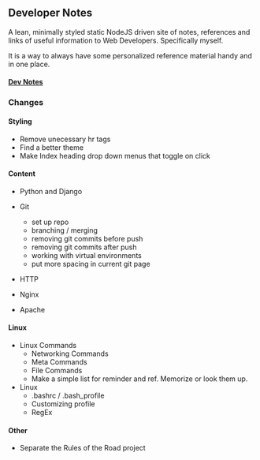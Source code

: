 ## Developer Notes

A lean, minimally styled static NodeJS driven site of notes, references and links of useful information to Web Developers.  Specifically myself.

It is a way to always have some personalized reference material handy and in one place.

#### [Dev Notes](https://developer-notes.herokuapp.com/)  

### Changes

#### Styling

* Remove unecessary hr tags
* Find a better theme
* Make Index heading drop down menus that toggle on click

#### Content
* Python and Django
* Git
   * set up repo
    * branching / merging
    * removing git commits before push
    * removing git commits after push
    * working with virtual environments
    * put more spacing in current git page

* HTTP
* Nginx
* Apache

#### Linux
* Linux Commands
    * Networking Commands
    * Meta Commands
    * File Commands
    * Make a simple list for reminder and ref.  Memorize or look them up.
* Linux
    * .bashrc / .bash_profile
    * Customizing profile
    * RegEx

#### Other
* Separate the Rules of the Road project

